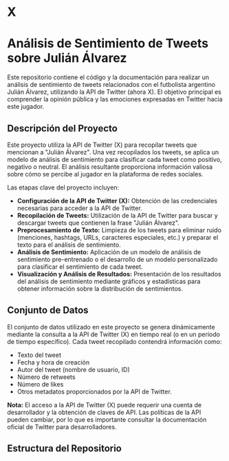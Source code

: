 # X
# Análisis de Sentimiento de Tweets sobre Julián Álvarez

Este repositorio contiene el código y la documentación para realizar un análisis de sentimiento de tweets relacionados con el futbolista argentino Julián Álvarez, utilizando la API de Twitter (ahora X). El objetivo principal es comprender la opinión pública y las emociones expresadas en Twitter hacia este jugador.

## Descripción del Proyecto

Este proyecto utiliza la API de Twitter (X) para recopilar tweets que mencionan a "Julián Álvarez". Una vez recopilados los tweets, se aplica un modelo de análisis de sentimiento para clasificar cada tweet como positivo, negativo o neutral. El análisis resultante proporciona información valiosa sobre cómo se percibe al jugador en la plataforma de redes sociales.

Las etapas clave del proyecto incluyen:

* **Configuración de la API de Twitter (X):** Obtención de las credenciales necesarias para acceder a la API de Twitter.
* **Recopilación de Tweets:** Utilización de la API de Twitter para buscar y descargar tweets que contienen la frase "Julián Álvarez".
* **Preprocesamiento de Texto:** Limpieza de los tweets para eliminar ruido (menciones, hashtags, URLs, caracteres especiales, etc.) y preparar el texto para el análisis de sentimiento.
* **Análisis de Sentimiento:** Aplicación de un modelo de análisis de sentimiento pre-entrenado o el desarrollo de un modelo personalizado para clasificar el sentimiento de cada tweet.
* **Visualización y Análisis de Resultados:** Presentación de los resultados del análisis de sentimiento mediante gráficos y estadísticas para obtener información sobre la distribución de sentimientos.

## Conjunto de Datos

El conjunto de datos utilizado en este proyecto se genera dinámicamente mediante la consulta a la API de Twitter (X) en tiempo real (o en un período de tiempo específico). Cada tweet recopilado contendrá información como:

* Texto del tweet
* Fecha y hora de creación
* Autor del tweet (nombre de usuario, ID)
* Número de retweets
* Número de likes
* Otros metadatos proporcionados por la API de Twitter.

**Nota:** El acceso a la API de Twitter (X) puede requerir una cuenta de desarrollador y la obtención de claves de API. Las políticas de la API pueden cambiar, por lo que es importante consultar la documentación oficial de Twitter para desarrolladores.

## Estructura del Repositorio
